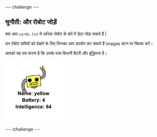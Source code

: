 \--- challenge \---

## चुनौती: और रोबोट जोड़ें

क्या आप `cards.txt` में अधिक रोबोट के बारे में डेटा जोड़ सकते हैं |

उन रोबोट छवियों को देखने के लिए जिनका आप उपयोग कर सकते हैं images बटन पर क्लिक करें।

आपको यह तय करना है कि उनके पास कितनी बैटरी और बुद्धिमत्ता है।

![स्क्रीनशॉट](images/robotrumps-yellow.png)

\--- /challenge \---